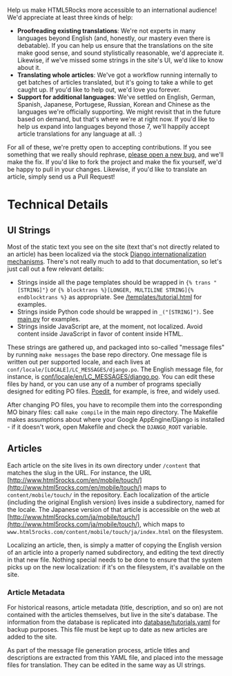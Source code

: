 Help us make HTML5Rocks more accessible to an international audience! We'd appreciate at least three kinds of help:

* **Proofreading existing translations**: We're not experts in many languages beyond English (and, honestly, our mastery even there is debatable). If you can help us ensure that the translations on the site make good sense, and sound stylistically reasonable, we'd appreciate it. Likewise, if we've missed some strings in the site's UI, we'd like to know about it.
* **Translating whole articles**: We've got a workflow running internally to get batches of articles translated, but it's going to take a while to get caught up. If you'd like to help out, we'd love you forever.
* **Support for additional languages**: We've settled on English, German, Spanish, Japanese, Portugese, Russian, Korean and Chinese as the languages we're officially supporting. We might revisit that in the future based on demand, but that's where we're at right now. If you'd like to help us expand into languages beyond those 7, we'll happily accept article translations for any language at all. :)

For all of these, we're pretty open to accepting contributions. If you see something that we really should rephrase, [please open a new bug](https://github.com/html5rocks/www.html5rocks.com/issues), and we'll make the fix. If you'd like to fork the project and make the fix yourself, we'd be happy to pull in your changes. Likewise, if you'd like to translate an article, simply send us a Pull Request!

# Technical Details
## UI Strings

Most of the static text you see on the site (text that's not directly related to an article) has been localized via the stock [Django internationalization mechanisms](https://docs.djangoproject.com/en/dev/topics/i18n/). There's not really much to add to that documentation, so let's just call out a few relevant details:

* Strings inside all the page templates should be wrapped in `{% trans "[STRING]"}` or `{% blocktrans %}[LONGER, MULTILINE STRING]{% endblocktrans %}` as appropriate. See [/templates/tutorial.html](../blob/master/templates/tutorial.html) for examples.
* Strings inside Python code should be wrapped in `_("[STRING]")`. See [main.py](../blob/master/main.py) for examples.
* Strings inside JavaScript are, at the moment, not localized. Avoid content inside JavaScript in favor of content inside HTML.

These strings are gathered up, and packaged into so-called "message files" by running `make messages` the base repo directory. One message file is written out per supported locale, and each lives at `conf/locale/[LOCALE]/LC_MESSAGES/django.po`. The English message file, for instance, is [conf/locale/en/LC_MESSAGES/django.po](../blob/master/conf/locale/en/LC_MESSAGES/django.po). You can edit these files by hand, or you can use any of a number of programs specially designed for editing PO files. [Poedit](http://www.poedit.net/), for example, is free, and widely used.

After changing PO files, you have to recompile them into the corresponding MO binary files: call `make compile` in the main repo directory. The Makefile makes assumptions about where your Google AppEngine/Django is installed - if it doesn't work, open Makefile and check the `DJANGO_ROOT` variable.

## Articles

Each article on the site lives in its own directory under `/content` that matches the slug in the URL. For instance, the URL [http://www.html5rocks.com/en/mobile/touch/](http://www.html5rocks.com/en/mobile/touch/) maps to `content/mobile/touch/` in the repository. Each localization of the article (including the original English version) lives inside a subdirectory, named for the locale. The Japanese version of that article is accessible on the web at [http://www.html5rocks.com/ja/mobile/touch/](http://www.html5rocks.com/ja/mobile/touch/), which maps to `www.html5rocks.com/content/mobile/touch/ja/index.html` on the filesystem.

Localizing an article, then, is simply a matter of copying the English version of an article into a properly named subdirectory, and editing the text directly in that new file. Nothing special needs to be done to ensure that the system picks up on the new localization: if it's on the filesystem, it's available on the site.

### Article Metadata

For historical reasons, article metadata (title, description, and so on) are not contained with the articles themselves, but live in the site's database. The information from the database is replicated into [database/tutorials.yaml](../blob/master/database/tutorials.yaml) for backup purposes. This file must be kept up to date as new articles are added to the site.

As part of the message file generation process, article titles and descriptions are extracted from this YAML file, and placed into the message files for translation. They can be edited in the same way as UI strings.
